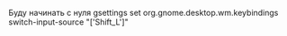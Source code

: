 Буду начинать с нуля
gsettings set org.gnome.desktop.wm.keybindings switch-input-source "['<Alt>Shift_L']"
